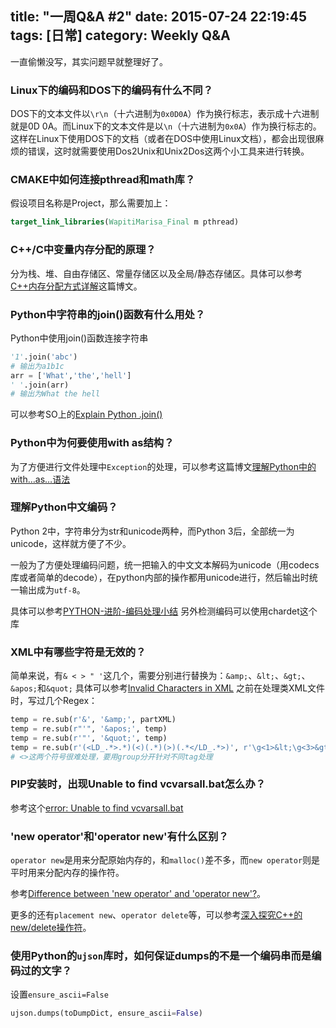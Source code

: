 title: "一周Q&A #2"
date: 2015-07-24 22:19:45
tags: [日常]
category: Weekly Q&A
---
一直偷懒没写，其实问题早就整理好了。

### Linux下的编码和DOS下的编码有什么不同？
DOS下的文本文件以`\r\n`（十六进制为`0x0D0A`）作为换行标志，表示成十六进制就是0D 0A。而Linux下的文本文件是以`\n`（十六进制为`0x0A`）作为换行标志的。这样在Linux下使用DOS下的文档（或者在DOS中使用Linux文档），都会出现很麻烦的错误，这时就需要使用Dos2Unix和Unix2Dos这两个小工具来进行转换。

### CMAKE中如何连接pthread和math库？
假设项目名称是Project，那么需要加上：

```cmake
target_link_libraries(WapitiMarisa_Final m pthread)
```

### C++/C中变量内存分配的原理？
分为栈、堆、自由存储区、常量存储区以及全局/静态存储区。具体可以参考[C++内存分配方式详解](http://www.cnblogs.com/daocaoren/archive/2011/06/29/2092957.html)这篇博文。
<!-- more  -->

### Python中字符串的join()函数有什么用处？
Python中使用join()函数连接字符串

```Python
'1'.join('abc')
# 输出为a1b1c
arr = ['What','the','hell']
' '.join(arr)
# 输出为What the hell
```
可以参考SO上的[Explain Python .join()](http://stackoverflow.com/questions/1876191/explain-python-join)

### Python中为何要使用with as结构？
为了方便进行文件处理中`Exception`的处理，可以参考这篇博文[理解Python中的with…as…语法](http://zhoutall.com/archives/325)

### 理解Python中文编码？
Python 2中，字符串分为str和unicode两种，而Python 3后，全部统一为unicode，这样就方便了不少。

一般为了方便处理编码问题，统一把输入的中文文本解码为unicode（用codecs库或者简单的decode），在python内部的操作都用unicode进行，然后输出时统一输出成为`utf-8`。

具体可以参考[PYTHON-进阶-编码处理小结](http://wklken.me/posts/2013/08/31/python-extra-coding-intro.html)
另外检测编码可以使用chardet这个库

### XML中有哪些字符是无效的？
简单来说，有`& < > " '`这几个，需要分别进行替换为：`&amp;`、`&lt;`、`&gt;`、`&apos;`和`&quot;`
具体可以参考[Invalid Characters in XML](http://stackoverflow.com/questions/730133/invalid-characters-in-xml)
之前在处理类XML文件时，写过几个Regex：

```Python
temp = re.sub(r'&', '&amp;', partXML)
temp = re.sub(r"'", '&apos;', temp)
temp = re.sub(r'"', '&quot;', temp)
temp = re.sub(r'(<LD_.*>.*)(<)(.*)(>)(.*</LD_.*>)', r'\g<1>&lt;\g<3>&gt;\g<5>', temp)
# <>这两个符号很难处理，要用group分开针对不同tag处理
```

### PIP安装时，出现Unable to find vcvarsall.bat怎么办？
参考这个[error: Unable to find vcvarsall.bat](http://stackoverflow.com/questions/2817869/error-unable-to-find-vcvarsall-bat)

### 'new operator'和'operator new'有什么区别？
`operator new`是用来分配原始内存的，和`malloc()`差不多，而`new operator`则是平时用来分配内存的操作符。

参考[Difference between 'new operator' and 'operator new'?](http://stackoverflow.com/questions/1885849/difference-between-new-operator-and-operator-new)。

更多的还有`placement new`、`operator delete`等，可以参考[深入探究C++的new/delete操作符](http://kelvinh.github.io/blog/2014/04/19/research-on-operator-new-and-delete/)。

### 使用Python的`ujson`库时，如何保证dumps的不是一个编码串而是编码过的文字？
设置`ensure_ascii=False`

```Python
ujson.dumps(toDumpDict, ensure_ascii=False)
```
